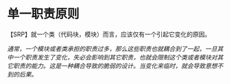 # 单一职责原则

【SRP】就一个类（代码块，模块）而言，应该仅有一个引起它变化的原因。

*通常，一个模块或者类承担的职责过多，那么这些职责也就耦合到了一起，一旦其中一个职责发生了变化，失必会影响到其它职责，也就会限制这个类或者模块对其它职责的能力。这是一种耦合导致的脆弱的设计。当变化来临时，就会导致意想不到的后果。*

